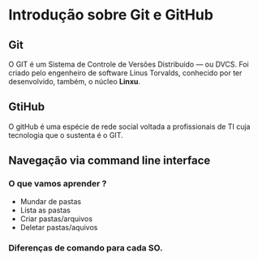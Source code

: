 # Introdução sobre Git e GitHub

## Git  

O GIT é um Sistema de Controle de Versões Distribuído — ou DVCS. Foi criado pelo engenheiro de software Linus Torvalds, conhecido por ter desenvolvido, também, o núcleo **Linxu**.

## GtiHub
  
O gitHub é uma espécie de rede social voltada a profissionais de TI cuja tecnologia que o sustenta é o GIT.

## Navegação via command line interface

### O que vamos aprender ?  

- Mundar de pastas
- Lista as pastas
- Criar pastas/arquivos
- Deletar pastas/aquivos

### Diferenças de comando para cada **SO**.
